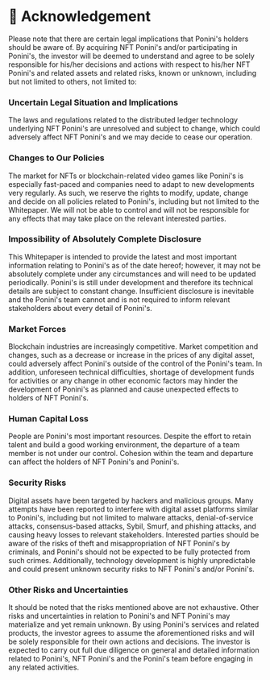 # 📃 Acknowledgement



Please note that there are certain legal implications that Ponini's holders should be aware of. By acquiring NFT Ponini's and/or participating in Ponini's, the investor will be deemed to understand and agree to be solely responsible for his/her decisions and actions with respect to his/her NFT Ponini's and related assets and related risks, known or unknown, including but not limited to others, not limited to:&#x20;



### **Uncertain Legal Situation and Implications**&#x20;

The laws and regulations related to the distributed ledger technology underlying NFT Ponini's are unresolved and subject to change, which could adversely affect NFT Ponini's and we may decide to cease our operation.&#x20;

### **Changes to Our Policies**&#x20;

The market for NFTs or blockchain-related video games like Ponini's is especially fast-paced and companies need to adapt to new developments very regularly. As such, we reserve the rights to modify, update, change and decide on all policies related to Ponini's, including but not limited to the Whitepaper. We will not be able to control and will not be responsible for any effects that may take place on the relevant interested parties.&#x20;

### **Impossibility of Absolutely Complete Disclosure**&#x20;

This Whitepaper is intended to provide the latest and most important information relating to Ponini's as of the date hereof; however, it may not be absolutely complete under any circumstances and will need to be updated periodically. Ponini's is still under development and therefore its technical details are subject to constant change. Insufficient disclosure is inevitable and the Ponini's team cannot and is not required to inform relevant stakeholders about every detail of Ponini's.&#x20;

### **Market Forces**&#x20;

Blockchain industries are increasingly competitive. Market competition and changes, such as a decrease or increase in the prices of any digital asset, could adversely affect Ponini's outside of the control of the Ponini's team. In addition, unforeseen technical difficulties, shortage of development funds for activities or any change in other economic factors may hinder the development of Ponini's as planned and cause unexpected effects to holders of NFT Ponini's.&#x20;

### **Human Capital Loss**

People are Ponini's most important resources. Despite the effort to retain talent and build a good working environment, the departure of a team member is not under our control. Cohesion within the team and departure can affect the holders of NFT Ponini's and Ponini's.&#x20;

### **Security Risks**&#x20;

Digital assets have been targeted by hackers and malicious groups. Many attempts have been reported to interfere with digital asset platforms similar to Ponini's, including but not limited to malware attacks, denial-of-service attacks, consensus-based attacks, Sybil, Smurf, and phishing attacks, and causing heavy losses to relevant stakeholders. Interested parties should be aware of the risks of theft and misappropriation of NFT Ponini's by criminals, and Ponini's should not be expected to be fully protected from such crimes. Additionally, technology development is highly unpredictable and could present unknown security risks to NFT Ponini's and/or Ponini's.&#x20;

### **Other Risks and Uncertainties**&#x20;

It should be noted that the risks mentioned above are not exhaustive. Other risks and uncertainties in relation to Ponini's and NFT Ponini's may materialize and yet remain unknown. By using Ponini's services and related products, the investor agrees to assume the aforementioned risks and will be solely responsible for their own actions and decisions. The investor is expected to carry out full due diligence on general and detailed information related to Ponini's, NFT Ponini's and the Ponini's team before engaging in any related activities.

